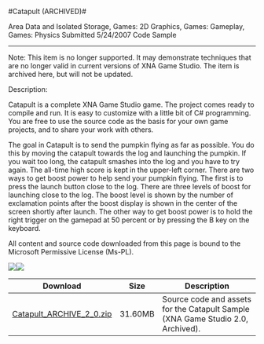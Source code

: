 #Catapult (ARCHIVED)#

Area
Data and Isolated Storage, Games: 2D Graphics, Games: Gameplay, Games: Physics
Submitted
5/24/2007
Code Sample

---

Note: This item is no longer supported. It may demonstrate techniques that are no longer valid in current versions of XNA Game Studio. The item is archived here, but will not be updated.

Description: 

Catapult is a complete XNA Game Studio game. The project comes ready to compile and run. It is easy to customize with a little bit of C# programming. You are free to use the source code as the basis for your own game projects, and to share your work with others.

The goal in Catapult is to send the pumpkin flying as far as possible. You do this by moving the catapult towards the log and launching the pumpkin. If you wait too long, the catapult smashes into the log and you have to try again. The all-time high score is kept in the upper-left corner. There are two ways to get boost power to help send your pumpkin flying. The first is to press the launch button close to the log. There are three levels of boost for launching close to the log. The boost level is shown by the number of exclamation points after the boost display is shown in the center of the screen shortly after launch. The other way to get boost power is to hold the right trigger on the gamepad at 50 percent or by pressing the B key on the keyboard.


All content and source code downloaded from this page is bound to the Microsoft Permissive License (Ms-PL).

![](https://github.com/nkast/XNAGameStudio/blob/master/Images/XNA_Catapult_01_small.jpg)![](https://github.com/nkast/XNAGameStudio/blob/master/Images/XNA_Catapult_02_small.jpg)

	

Download | Size | Description
---|---|---|
[Catapult_ARCHIVE_2_0.zip](https://github.com/nkast/XNAGameStudio/blob/master/Samples/Catapult_ARCHIVE_2_0.zip?raw=true) | 31.60MB | Source code and assets for the Catapult Sample (XNA Game Studio 2.0, Archived). 
